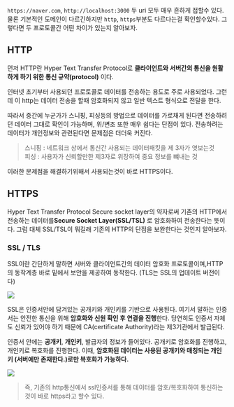 `https://naver.com`, `http://localhost:3000`
두 uri 모두 매우 흔하게 접할수 있다.물론 기본적인 도메인이 다르긴하지만 `http`, `https`부분도 다르다는걸 확인할수있다. 그렇다면 두 프로토콜간 어떤 차이가 있는지 알아보자.

## HTTP

먼저 HTTP란 Hyper Text Transfer Protocol로 **클라이언트와 서버간의 통신을 원활하게 하기 위한 통신 규약(protocol)** 이다.

인터넷 초기부터 사용되던 프로토콜로 데이터를 전송하는 용도로 주로 사용되었다. 그런데 이 http는 데이터 전송을 할때 암호화되지 않고 일반 텍스트 형식으로 전달을 한다.

따라서 중간에 누군가가 스니핑, 피싱등의 방법으로 데이터를 가로채게 된다면 전송하려던 데이터 그대로 확인이 가능하며, 위/변조 또한 매우 쉽다는 단점이 있다. 전송하려는 데이터가 개인정보와 관련된다면 문제점은 더더욱 커진다.

> 스니핑 : 네트워크 상에서 통신간 사용되는 데이터패킷을 제 3자가 엿보는것  
> 피싱 : 사용자가 신뢰할만한 제3자로 위장하여 중요 정보를 뺴내는 것

이러한 문제점을 해결하기위해서 사용되는것이 바로 HTTPS이다.

## HTTPS

Hyper Text Transfer Protocol Secure socket layer의 약자로써 기존의 HTTP에서 전송하는 데이터를**Secure Socket Layer(SSL/TSL)** 로 암호화하여 전송한다는 뜻이다.
그럼 대체 SSL/TSL이 뭐길래 기존의 HTTP의 단점을 보완한다는 것인지 알아보자.

### SSL / TLS

SSL이란 간단하게 말하면 서버와 클라이언트간의 데이터 암호화 프로토콜이며,HTTP의 동작계층 바로 밑에서 보안을 제공하여 동작한다. (TLS는 SSL의 업데이트 버전이다)

![](https://velog.velcdn.com/images/cnffjd95/post/85b629ab-e495-42fc-a3f2-a28588f286dd/image.png)

SSL은 인증서안에 담겨있는 공개키와 개인키를 기반으로 사용된다.
여기서 말하는 인증서는 안전한 통신을 위해 **암호화와 신원 확인 후 연결을 진행**한다. 당연히도 인증서 자체도 신뢰가 있어야 하기 때문에 CA(certificate Authority)라는 제3기관에서 발급된다.

인증서 안에는 **공개키**, **개인키**, 발급자의 정보가 들어있다.
공개키로 암호화를 진행하고, 개인키로 복호화를 진행한다. 이때, **암호화된 데이터는 사용된 공개키와 매칭되는 개인키 (서버에만 존재한다.)로만 복호화가 가능하다.**

![](https://velog.velcdn.com/images/cnffjd95/post/1d663e6a-b307-463f-a4bb-d6f0cb81985f/image.png)

> 즉, 기존의 http통신에서 ssl인증서를 통해 데이터를 암호/복호화하여 통신하는 것이 바로 https라고 할수 있다.
